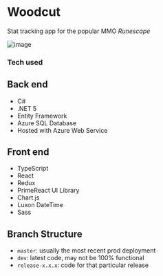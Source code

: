 # Woodcut

Stat tracking app for the popular MMO _Runescape_

![image](https://user-images.githubusercontent.com/42755431/135703408-dcda7154-c43e-41c4-8177-53bda1a4cbed.png)

### Tech used

## Back end

- C#
- .NET 5
- Entity Framework
- Azure SQL Database
- Hosted with Azure Web Service

## Front end

- TypeScript
- React
- Redux
- PrimeReact UI Library
- Chart.js
- Luxon DateTime
- Sass

## Branch Structure

- `master`: usually the most recent prod deployment
- `dev`: latest code, may not be 100% functional
- `release-x.x.x`: code for that particular release
